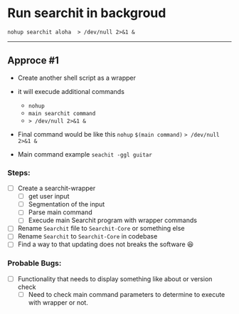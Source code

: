 # Run searchit in backgroud
`nohup searchit aloha  > /dev/null 2>&1 &`

--- 
## Approce #1
 - Create another shell script as a wrapper
 - it will execude additional commands 
   - `nohup`
   - `main searchit command`
   - `> /dev/null 2>&1 &`
  
- Final command would be like this ` nohup ` `$(main command)` `> /dev/null 2>&1 &`
- Main command example `seachit -ggl guitar`

### Steps:
- [ ] Create a searchit-wrapper
    - [ ] get user input
    - [ ] Segmentation of the input
    - [ ] Parse main command
    - [ ] Execude main Searchit program with wrapper commands
- [ ] Rename `Searchit` file to `Searchit-Core` or something else
- [ ] Rename `Searchit` to `Searchit-Core` in codebase
- [ ] Find a way to that updating does not breaks the software 😆

### Probable Bugs: 
 - [ ] Functionality that needs to display something like about or version check
   - [ ]  Need to check main command parameters to determine to execute with wrapper or not. 